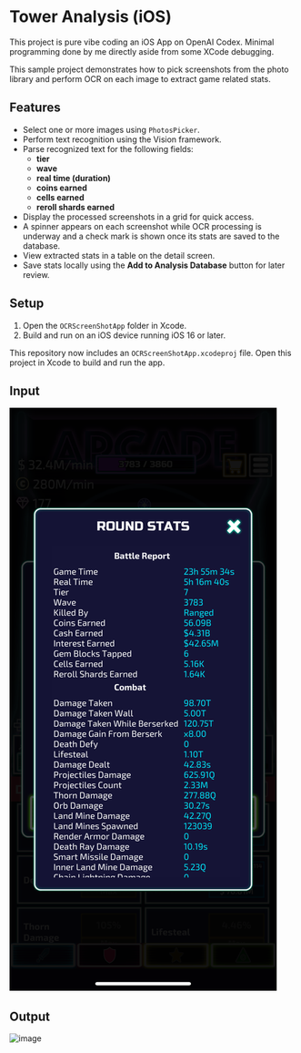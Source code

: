 # Tower Analysis (iOS)

This project is pure vibe coding an iOS App on OpenAI Codex. Minimal programming done by me directly aside from some XCode debugging.

This sample project demonstrates how to pick screenshots from the photo library and perform OCR on each image to extract game related stats.

## Features

- Select one or more images using `PhotosPicker`.
- Perform text recognition using the Vision framework.
- Parse recognized text for the following fields:
  - **tier**
  - **wave**
  - **real time (duration)**
  - **coins earned**
  - **cells earned**
  - **reroll shards earned**
- Display the processed screenshots in a grid for quick access.
- A spinner appears on each screenshot while OCR processing is underway and a
  check mark is shown once its stats are saved to the database.
- View extracted stats in a table on the detail screen.
- Save stats locally using the **Add to Analysis Database** button for later review.

## Setup

1. Open the `OCRScreenShotApp` folder in Xcode.
2. Build and run on an iOS device running iOS 16 or later.

This repository now includes an `OCRScreenShotApp.xcodeproj` file. Open this project in Xcode to build and run the app.

## Input

![example](https://github.com/gavingmiller/ocr-screen-shot-app/blob/main/OCRScreenShotApp/OCRScreenShotApp/example.png)

## Output

<img width="350" alt="image" src="https://github.com/user-attachments/assets/60a3c0f3-b51d-43c7-9875-0933d7eeb65f" />

